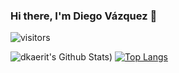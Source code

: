 ### Hi there, I'm Diego Vázquez 👋 
![visitors](https://visitor-badge.glitch.me/badge?page_id=page.id)

![dkaerit's Github Stats](https://github-readme-stats.vercel.app/api?username=dkaerit&bg_color=30,287092,1c186c&title_color=fff&text_color=fff&hide_border=true&border_color=30363d&show_icons=true))
[![Top Langs](https://github-readme-stats.vercel.app/api/top-langs/?username=dkaerit&layout=compact&bg_color=30,287092,1c186c&title_color=fff&text_color=fff&hide_border=true)](https://github.com/dkaerit/github-readme-stats)

<!--
**dkaerit/dkaerit** is a ✨ _special_ ✨ repository because its `README.md` (this file) appears on your GitHub profile.

Here are some ideas to get you started:

- 🔭 I’m currently working on ...
- 🌱 I’m currently learning ...
- 👯 I’m looking to collaborate on ...
- 🤔 I’m looking for help with ...
- 💬 Ask me about ...
- 📫 How to reach me: ...
- 😄 Pronouns: ...
- ⚡ Fun fact: ...
-->
